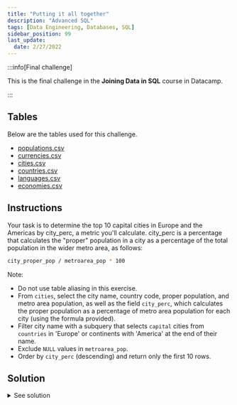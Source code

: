 ```yaml
---
title: "Putting it all together"
description: "Advanced SQL"
tags: [Data Engineering, Databases, SQL]
sidebar_position: 99
last_update:
  date: 2/27/2022
---
```



:::info[Final challenge]

This is the final challenge in the **Joining Data in SQL** course in Datacamp.

:::

## Tables 

Below are the tables used for this challenge. 

- [populations.csv](@site/docs/021-Software-Engineering/021-Jupyter-Notebooks/000-Sample-Datasets/datacamp-world-database/populations.csv)
- [currencies.csv](@site/docs/021-Software-Engineering/021-Jupyter-Notebooks/000-Sample-Datasets/datacamp-world-database/currencies.csv)
- [cities.csv](@site/docs/021-Software-Engineering/021-Jupyter-Notebooks/000-Sample-Datasets/datacamp-world-database/cities.csv)
- [countries.csv](@site/docs/021-Software-Engineering/021-Jupyter-Notebooks/000-Sample-Datasets/datacamp-world-database/countries.csv)
- [languages.csv](@site/docs/021-Software-Engineering/021-Jupyter-Notebooks/000-Sample-Datasets/datacamp-world-database/languages.csv)
- [economies.csv](@site/docs/021-Software-Engineering/021-Jupyter-Notebooks/000-Sample-Datasets/datacamp-world-database/economies.csv)

## Instructions 

Your task is to determine the top 10 capital cities in Europe and the Americas by city_perc, a metric you'll calculate. city_perc is a percentage that calculates the "proper" population in a city as a percentage of the total population in the wider metro area, as follows:

```bash
city_proper_pop / metroarea_pop * 100
```

Note: 

- Do not use table aliasing in this exercise.
- From `cities`, select the city name, country code, proper population, and metro area population, as well as the field `city_perc`, which calculates the proper population as a percentage of metro area population for each city (using the formula provided).
- Filter city name with a subquery that selects `capital` cities from `countries` in 'Europe' or continents with 'America' at the end of their name.
- Exclude `NULL` values in `metroarea_pop`.
- Order by `city_perc` (descending) and return only the first 10 rows.


## Solution 


<details>
    <summary>See solution</summary>


```sql
SELECT 
    name, 
    country_code, 
    city_proper_pop,
    metroarea_pop,
    (city_proper_pop / metroarea_pop * 100) AS city_perc
FROM cities
WHERE name IN (
    SELECT capital
    FROM countries
    WHERE continent = 'Europe'
    UNION
    SELECT capital
    FROM countries
    WHERE continent LIKE '%America'
)
AND metroarea_pop IS NOT NULL
ORDER BY city_perc DESC
LIMIT 10;
```

Output (some records might not shown):

| Name       | Country Code | City Proper Pop | Metro Area Pop | City Perc (%) |
|------------|--------------|-----------------|----------------|---------------|
| Lima       | PER          | 8,852,000       | 10,750,000     | 82.34         |
| Bogota     | COL          | 7,878,783       | 9,800,000      | 80.40         |
| Moscow     | RUS          | 12,197,596      | 16,170,000     | 75.43         |
| Vienna     | AUT          | 1,863,881       | 2,600,000      | 71.69         |
| Montevideo  | URY          | 1,305,082       | 1,947,604      | 67.01         |
| Caracas    | VEN          | 1,943,901       | 2,923,959      | 66.48         |
| Rome       | ITA          | 2,877,215       | 4,353,775      | 66.09         |
| Brasilia   | BRA          | 2,556,149       | 3,919,864      | 65.21         |
| London     | GBR          | 8,673,713       | 13,879,757     | 62.49         |
| Budapest   | HUN          | 1,759,407       | 2,927,944      | 60.09         |

</details>
